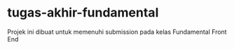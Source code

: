 # tugas-akhir-fundamental
Projek ini dibuat untuk memenuhi submission pada kelas Fundamental Front End

